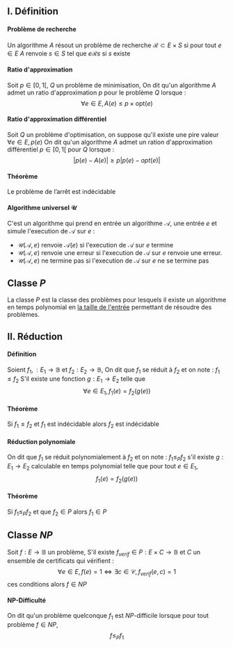 ## I. Définition
#### Problème de recherche
Un algorithme $A$ résout un problème de recherche $\mathcal{R} \subset E \times S$ si pour tout $e \in E$ $A$ renvoie $s \in S$ tel que $e \mathcal{R} s$ si $s$ existe

#### Ratio d'approximation
Soit $p \in [0, 1[$, $Q$ un problème de minimisation, 
On dit qu'un algorithme $A$ admet un ratio d'approximation $p$ pour le problème $Q$ lorsque :
$$\forall e \in E, A(e) \leq p\times \mathrm{opt}(e)$$

#### Ratio d'approximation différentiel
Soit $Q$ un problème d'optimisation, on suppose qu'il existe une pire valeur $\forall e \in E, p(e)$
On dit qu'un algorithme $A$ admet un ration d'approximation différentiel $p \in [0, 1[$ pour $Q$ lorsque : 
$$\left| p(e) - A(e) \right| \geq p \left| p(e) - opt(e)\right| $$


#### Théorème
Le problème de l’arrêt est indécidable

#### Algorithme universel $\mathcal{U}$
C'est un algorithme qui prend en entrée un algorithme $\mathcal{A}$, une entrée $e$ et simule l'execution de $\mathcal{A}$ sur $e$ : 
- $\mathcal{U}(\mathcal{A}, e)$ renvoie $\mathcal{A}(e)$ si l'execution de $\mathcal{A}$ sur $e$ termine
- $\mathcal{U}(\mathcal{A}, e)$ renvoie une erreur si l'execution de $\mathcal{A}$ sur $e$ renvoie une erreur. 
- $\mathcal{U}(\mathcal{A}, e)$ ne termine pas si l'execution de $\mathcal{A}$ sur $e$ ne se termine pas

## Classe $P$
La classe $P$ est la classe des problèmes pour lesquels il existe un algorithme en temps polynomial en <u>la taille de l'entrée</u> permettant de résoudre des problèmes. 

## II. Réduction
#### Définition
Soient $f_{1}, : E_{1} \to \mathbb{B}$ et $f_{2} : E_{2}\to \mathbb{B}$, 
On dit que $f_{1}$ se réduit à $f_{2}$ et on note : $f_{1} \leq f_{2}$
S'il existe une fonction $g : E_{1} \to E_{2}$ telle que 
$$\forall e \in E_{1}, f_{1}(e) = f_{2}(g(e))$$

#### Théorème
Si $f_{1}\leq f_{2}$ et $f_{1}$ est indécidable alors $f_{2}$ est indécidable

#### Réduction polynomiale
On dit que $f_{1}$ se réduit polynomialement à $f_{2}$ et on note : $f_{1}\leq_{P}f_{2}$ s'il existe $g:E_{1} \to E_{2}$ calculable en temps polynomial telle que pour tout $e \in E_{1}$, 
$$f_{1}(e) = f_{2}(g(e))$$

#### Théorème
Si $f_{1} \leq_{P} f_{2}$ et que $f_{2} \in P$ alors $f_{1} \in P$

## Classe $NP$
Soit $f : E \to \mathbb{B}$ un problème, 
S'il existe $f_{verif} \in P : E \times C \to \mathbb{B}$ et $C$ un ensemble de certificats qui vérifient : 
$$\forall e \in E, f(e) = 1 \Leftrightarrow \exists c \in \mathcal{C}, f_{verif}(e, c) = 1$$
ces conditions alors $f \in NP$

#### NP-Difficulté
On dit qu'un problème quelconque $f_{1}$ est $NP$-difficile lorsque pour tout problème $f \in NP$, 
$$f \leq_{P} f_{1} $$
